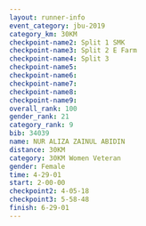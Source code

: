 ```yaml
---
layout: runner-info 
event_category: jbu-2019 
category_km: 30KM 
checkpoint-name2: Split 1 SMK 
checkpoint-name3: Split 2 E Farm 
checkpoint-name4: Split 3 
checkpoint-name5: 
checkpoint-name6: 
checkpoint-name7: 
checkpoint-name8: 
checkpoint-name9: 
overall_rank: 100
gender_rank: 21
category_rank: 9
bib: 34039
name: NUR ALIZA ZAINUL ABIDIN
distance: 30KM
category: 30KM Women Veteran
gender: Female
time: 4-29-01
start: 2-00-00
checkpoint2: 4-05-18
checkpoint3: 5-58-48
finish: 6-29-01
---
```

